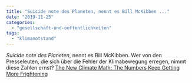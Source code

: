 ```yaml
---
title: "Suicide note des Planeten, nennt es Bill McKibben ..."
date: "2019-11-25"
categories: 
  - "gesellschaft-und-oeffentlichkeiten"
tags: 
  - "klimanotstand"
---
```


_Suicide note des Planeten_, nennt es Bill McKibben. Wer von den Presseleuten, die sich über die Fehler der Klimabewegung erregen, nimmt diese Zahlen ernst? [The New Climate Math: The Numbers Keep Getting More Frightening](https://e360.yale.edu/features/the-new-climate-math-the-numbers-keep-getting-more-frightening)
